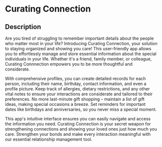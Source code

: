 # Curating Connection
## Description

Are you tired of struggling to remember important details about the people who matter most in your life? Introducing Curating Connection, your solution to staying organized and showing you care! This user-friendly app allows you to effortlessly manage and store essential information about the special individuals in your life. Whether it's a friend, family member, or colleague, Curating Connnection empowers you to be more thoughtful and considerate.

With comprehensive profiles, you can create detailed records for each person, including their name, birthday, contact information, and even a profile picture. Keep track of allergies, dietary restrictions, and any other vital notes to ensure your interactions are considerate and tailored to their preferences. No more last-minute gift shopping – maintain a list of gift ideas, making special occasions a breeze. Set reminders for important dates like birthdays and anniversaries, so you never miss a special moment.

This app's intuitive interface ensures you can easily navigate and access the information you need. Curating Connection is your secret weapon for strengthening connections and showing your loved ones just how much you care. Strengthen your bonds and make every interaction meaningful with our essential relationship management tool.